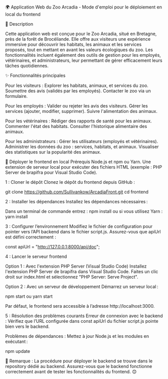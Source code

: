 🌍 Application Web du Zoo Arcadia - Mode d'emploi pour le déploiement en local du frontend 

🐾 Description

Cette application web est conçue pour le Zoo Arcadia, situé en Bretagne, près de la forêt de Brocéliande. Elle offre aux visiteurs une expérience immersive pour découvrir les habitats, les animaux et les services proposés, tout en mettant en avant les valeurs écologiques du zoo.
Les fonctionnalités incluent également des outils de gestion pour les employés, vétérinaires, et administrateurs, leur permettant de gérer efficacement leurs tâches quotidiennes.

✨ Fonctionnalités principales

Pour les visiteurs :
Explorer les habitats, animaux, et services du zoo.
Soumettre des avis (validés par les employés).
Contacter le zoo via un formulaire.

Pour les employés :
Valider ou rejeter les avis des visiteurs.
Gérer les services (ajouter, modifier, supprimer).
Suivre l'alimentation des animaux.

Pour les vétérinaires :
Rédiger des rapports de santé pour les animaux.
Commenter l'état des habitats.
Consulter l'historique alimentaire des animaux.

Pour les administrateurs :
Gérer les utilisateurs (employés et vétérinaires).
Administrer les données du zoo : services, habitats, et animaux.
Visualiser des statistiques sur la popularité des animaux.


🚀 Déployer le frontend en local
Prérequis
Node.js et npm ou Yarn.
Une extension de serveur local pour exécuter des fichiers HTML (exemple : PHP Server de brapifra pour Visual Studio Code).

1 : Cloner le dépôt
Clonez le dépôt du frontend depuis GitHub :

git clone https://github.com/Sullivankow/ArcadiaFront.git
cd frontend

2 : Installer les dépendances
Installez les dépendances nécessaires :

Dans un terminal de commande entrez : 
npm install
ou si vous utilisez Yarn :
yarn install

3 : Configurer l’environnement
Modifiez le fichier de configuration pour pointer vers l’API backend dans le fichier script.js.
Assurez-vous que apiUrl est défini correctement :

const apiUrl = "http://127.0.0.1:8000/api/doc";


4 : Lancer le serveur frontend

Option 1 : Avec l'extension PHP Server (Visual Studio Code)
Installez l'extension PHP Server de brapifra dans Visual Studio Code.
Faites un clic droit sur index.html et sélectionnez "PHP Server: Serve Project".

Option 2 : Avec un serveur de développement
Démarrez un serveur local :

npm start
ou
yarn start


Par défaut, le frontend sera accessible à l’adresse http://localhost:3000.


5 : Résolution des problèmes courants
Erreur de connexion avec le backend :
Vérifiez que l’URL configurée dans const apiUrl du fichier script.js pointe bien vers le backend.

Problèmes de dépendances :
Mettez à jour Node.js et les modules en exécutant :

npm update


📌 Remarque : La procédure pour déployer le backend se trouve dans le repository dédié au backend. Assurez-vous que le backend fonctionne correctement avant de tester les fonctionnalités du frontend. 😊